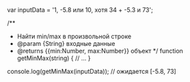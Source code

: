 var inputData = '1, -5.8 или 10, хотя 34 + -5.3 и 73';


/**
 * Найти min/max в произвольной строке
 * @param   {String} входные данные
 * @returns {{min:Number, max:Number}}  объект
 */
function getMinMax(string) {
	// ...
}


console.log(getMinMax(inputData)); // ожидается [-5.8, 73]